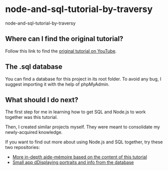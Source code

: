 # node-and-sql-tutorial-by-traversy
node-and-sql-tutorial-by-traversy

## Where can I find the original tutorial?

Follow this link to find the [original tutorial on YouTube](https://www.youtube.com/watch?v=EN6Dx22cPRI).

## The .sql database

You can find a database for this project in its root folder. To avoid any bug, I suggest importing it with the help of phpMyAdmin.

## What should I do next?

The first step for me in learning how to get SQL and Node.js to work together was this tutorial.

Then, I created similar projects myself. They were meant to consolidate my newly-acquired knowledge.

If you want to find out more about using Node.js and SQL together, try these two repositories:

- [More in-depth aide-mémoire based on the content of this tutorial](https://github.com/monmima/node-and-sql-aide-memoire-by-monmima)
- [Small app dDisplaying portraits and info from the database](https://github.com/search?q=user%3Amonmima+sql)

